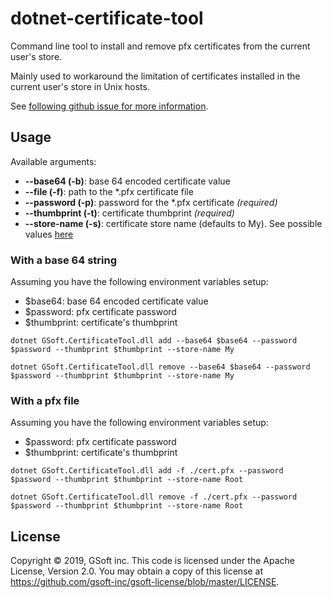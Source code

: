 # dotnet-certificate-tool

Command line tool to install and remove pfx certificates from the current user's store.

Mainly used to workaround the limitation of certificates installed in the current user's store in Unix hosts.

See [following github issue for more information](https://github.com/dotnet/corefx/issues/32875).

## Usage

Available arguments:

- **--base64 (-b)**: base 64 encoded certificate value
- **--file (-f)**: path to the \*.pfx certificate file
- **--password (-p)**: password for the \*.pfx certificate _(required)_
- **--thumbprint (-t)**: certificate thumbprint _(required)_
- **--store-name (-s)**: certificate store name (defaults to My). See possible values [here](https://docs.microsoft.com/en-us/dotnet/api/system.security.cryptography.x509certificates.storename?view=netframework-4.8)

### With a base 64 string

Assuming you have the following environment variables setup:

- \$base64: base 64 encoded certificate value
- \$password: pfx certificate password
- \$thumbprint: certificate's thumbprint

`dotnet GSoft.CertificateTool.dll add --base64 $base64 --password $password --thumbprint $thumbprint --store-name My`

`dotnet GSoft.CertificateTool.dll remove --base64 $base64 --password $password --thumbprint $thumbprint --store-name My`

### With a pfx file

Assuming you have the following environment variables setup:

- \$password: pfx certificate password
- \$thumbprint: certificate's thumbprint

`dotnet GSoft.CertificateTool.dll add -f ./cert.pfx --password $password --thumbprint $thumbprint --store-name Root`

`dotnet GSoft.CertificateTool.dll remove -f ./cert.pfx --password $password --thumbprint $thumbprint --store-name Root`

## License

Copyright © 2019, GSoft inc. This code is licensed under the Apache License, Version 2.0. You may obtain a copy of this license at https://github.com/gsoft-inc/gsoft-license/blob/master/LICENSE.
